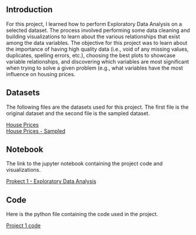 ## Introduction
<p>For this project, I learned how to perform Exploratory Data Analysis on a selected dataset. The process involved performing some data cleaning and building visualizations to learn about the various relationships that exist among the data variables. The objective for this project was to learn about the importance of having high quality data (i.e., void of any missing values, duplicates, spelling errors, etc.), choosing the best plots to showcase variable relationships, and discovering which variables are most significant when trying to solve a given problem (e.g., what variables have the most influence on housing prices.</p>

## Datasets
<p>The following files are the datasets used for this project. The first file is the original dataset and the second file is the sampled dataset.</p>
<a href="https://github.com/mnsemple83/CS675_Intro_to_Data_Science/blob/main/Project_01_Exploratory_Data_Analysis/House_Prices.csv">House Prices</a><br />
<a href="https://github.com/mnsemple83/CS675_Intro_to_Data_Science/blob/main/Project_01_Exploratory_Data_Analysis/house_prices_sampled.csv">House Prices - Sampled</a>

## Notebook
<p>The link to the jupyter notebook containing the project code and visualizations.</p>
<a href="https://github.com/mnsemple83/CS675_Intro_to_Data_Science/blob/main/Project_01_Exploratory_Data_Analysis/Mikhel_Semple_CS675_Project_1_EDA.ipynb">Prokect 1 - Exploratory Data Analysis</a>

## Code
<p>Here is the python file containing the code used in the project.</p>
<a href="https://github.com/mnsemple83/CS675_Intro_to_Data_Science/blob/main/Project_01_Exploratory_Data_Analysis/cs675_project_01_code">Project 1 code</a>
